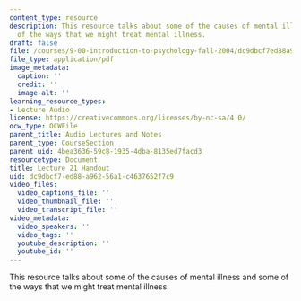 ```yaml
---
content_type: resource
description: This resource talks about some of the causes of mental illness and some
  of the ways that we might treat mental illness.
draft: false
file: /courses/9-00-introduction-to-psychology-fall-2004/dc9dbcf7ed88a96256a1c4637652f7c9_h21_mental_illne.pdf
file_type: application/pdf
image_metadata:
  caption: ''
  credit: ''
  image-alt: ''
learning_resource_types:
- Lecture Audio
license: https://creativecommons.org/licenses/by-nc-sa/4.0/
ocw_type: OCWFile
parent_title: Audio Lectures and Notes
parent_type: CourseSection
parent_uid: 4bea3636-59c8-1935-4dba-8135ed7facd3
resourcetype: Document
title: Lecture 21 Handout
uid: dc9dbcf7-ed88-a962-56a1-c4637652f7c9
video_files:
  video_captions_file: ''
  video_thumbnail_file: ''
  video_transcript_file: ''
video_metadata:
  video_speakers: ''
  video_tags: ''
  youtube_description: ''
  youtube_id: ''
---
```

This resource talks about some of the causes of mental illness and some of the ways that we might treat mental illness.

